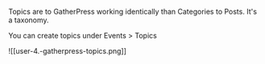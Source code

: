 Topics are to GatherPress working identically than Categories to Posts. It's a taxonomy.

You can create topics under Events > Topics

![[user-4.-gatherpress-topics.png]]
